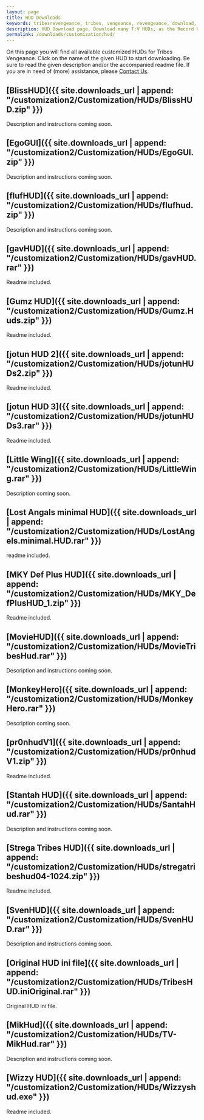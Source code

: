 ```yaml
---
layout: page
title: HUD Downloads
keywords: tribesrevengeance, tribes, vengeance, revengeance, download, hud, heads, up, display, GUI, interfce, user, record
description: HUD Download page. Download many T:V HUDs, as the Record HUD, Defauld+ HUD and much more!
permalink: /downloads/customization/hud/
---
```


On this page you will find all available customized HUDs for Tribes Vengeance. Click on the name of the given HUD to start downloading. Be sure to read the given description and/or the accompanied readme file. If you are in need of (more) assistance, please [Contact Us](/contact).


## [BlissHUD]({{ site.downloads_url | append: "/customization2/Customization/HUDs/BlissHUD.zip" }})

Description and instructions coming soon.

  
  

## [EgoGUI]({{ site.downloads_url | append: "/customization2/Customization/HUDs/EgoGUI.zip" }})

Description and instructions coming soon.

  
  

## [flufHUD]({{ site.downloads_url | append: "/customization2/Customization/HUDs/flufhud.zip" }})

Description and instructions coming soon.

  
  

## [gavHUD]({{ site.downloads_url | append: "/customization2/Customization/HUDs/gavHUD.rar" }})

Readme included.

  
  

## [Gumz HUD]({{ site.downloads_url | append: "/customization2/Customization/HUDs/Gumz.Huds.zip" }})

Readme included.

  
  

## [jotun HUD 2]({{ site.downloads_url | append: "/customization2/Customization/HUDs/jotunHUDs2.zip" }})

Readme included.

  
  

## [jotun HUD 3]({{ site.downloads_url | append: "/customization2/Customization/HUDs/jotunHUDs3.rar" }})

Readme included.

  
  

## [Little Wing]({{ site.downloads_url | append: "/customization2/Customization/HUDs/LittleWing.rar" }})

Description coming soon.

  
  

## [Lost Angals minimal HUD]({{ site.downloads_url | append: "/customization2/Customization/HUDs/LostAngels.minimal.HUD.rar" }})

readme included.

  
  

## [MKY Def Plus HUD]({{ site.downloads_url | append: "/customization2/Customization/HUDs/MKY_DefPlusHUD_1.zip" }})

Readme included.

  
  

## [MovieHUD]({{ site.downloads_url | append: "/customization2/Customization/HUDs/MovieTribesHud.rar" }})

Description and instructions coming soon.

  
  

## [MonkeyHero]({{ site.downloads_url | append: "/customization2/Customization/HUDs/MonkeyHero.rar" }})

Description coming soon.

  
  

## [pr0nhudV1]({{ site.downloads_url | append: "/customization2/Customization/HUDs/pr0nhudV1.zip" }})

Readme included.

  
  

## [Stantah HUD]({{ site.downloads_url | append: "/customization2/Customization/HUDs/SantahHud.rar" }})

Description and instructions coming soon.

  
  

## [Strega Tribes HUD]({{ site.downloads_url | append: "/customization2/Customization/HUDs/stregatribeshud04-1024.zip" }})

Readme included.

  
  

## [SvenHUD]({{ site.downloads_url | append: "/customization2/Customization/HUDs/SvenHUD.rar" }})

Description and instructions coming soon.

  
  

## [Original HUD ini file]({{ site.downloads_url | append: "/customization2/Customization/HUDs/TribesHUD.iniOriginal.rar" }})

Original HUD ini file.

  
  

## [MikHud]({{ site.downloads_url | append: "/customization2/Customization/HUDs/TV-MikHud.rar" }})

Description and instructions coming soon.

  
  

## [Wizzy HUD]({{ site.downloads_url | append: "/customization2/Customization/HUDs/Wizzyshud.exe" }})

Readme included.
